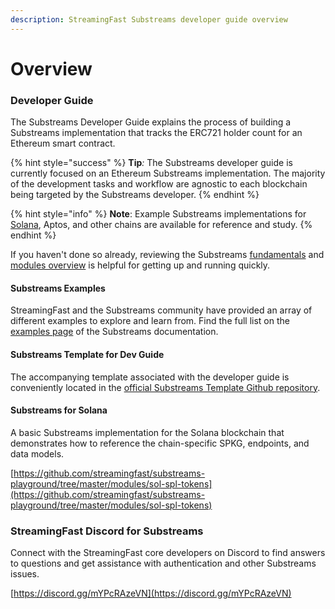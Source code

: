 ```yaml
---
description: StreamingFast Substreams developer guide overview
---
```


# Overview

### Developer Guide

The Substreams Developer Guide explains the process of building a Substreams implementation that tracks the ERC721 holder count for an Ethereum smart contract.

{% hint style="success" %}
**Tip**_:_ The Substreams developer guide is currently focused on an Ethereum Substreams implementation. The majority of the development tasks and workflow are agnostic to each blockchain being targeted by the Substreams developer.
{% endhint %}

{% hint style="info" %}
**Note**: Example Substreams implementations for [Solana](https://github.com/streamingfast/substreams-playground/tree/master/modules/sol-spl-tokens), Aptos, and other chains are available for reference and study.
{% endhint %}

If you haven't done so already, reviewing the Substreams [fundamentals](../concepts-and-fundamentals/fundamentals.md) and [modules overview](../concepts-and-fundamentals/modules.md) is helpful for getting up and running quickly.

#### Substreams Examples

StreamingFast and the Substreams community have provided an array of different examples to explore and learn from. Find the full list on the [examples page](https://substreams.streamingfast.io/reference-and-specs/examples) of the Substreams documentation.

#### Substreams Template for Dev Guide

The accompanying template associated with the developer guide is[ ](https://github.com/streamingfast/substreams-template)conveniently located in the [official Substreams Template Github repository](https://github.com/streamingfast/substreams-template).

#### Substreams for Solana

A basic Substreams implementation for the Solana blockchain that demonstrates how to reference the chain-specific SPKG, endpoints, and data models.

[https://github.com/streamingfast/substreams-playground/tree/master/modules/sol-spl-tokens](https://github.com/streamingfast/substreams-playground/tree/master/modules/sol-spl-tokens)

### StreamingFast Discord for Substreams

Connect with the StreamingFast core developers on Discord to find answers to questions and get assistance with authentication and other Substreams issues.

[https://discord.gg/mYPcRAzeVN](https://discord.gg/mYPcRAzeVN)
